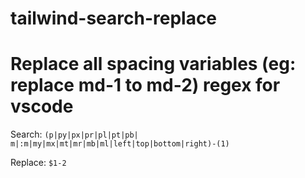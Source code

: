 # tailwind-search-replace


# Replace all spacing variables (eg: replace md-1 to md-2) regex for vscode

Search: `(p|py|px|pr|pl|pt|pb| m|:m|my|mx|mt|mr|mb|ml|left|top|bottom|right)-(1)`

Replace: `$1-2`
